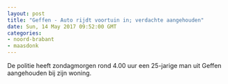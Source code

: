 ```yaml
---
layout: post
title: "Geffen - Auto rijdt voortuin in; verdachte aangehouden"
date: Sun, 14 May 2017 09:52:00 GMT
categories: 
- noord-brabant 
- maasdonk 
---
```


De politie heeft zondagmorgen rond 4.00 uur een 25-jarige man uit Geffen aangehouden bij zijn woning.
